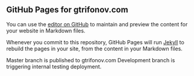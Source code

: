 ## GitHub Pages for gtrifonov.com

You can use the [editor on GitHub](https://github.com/gtrifonov/gtrifonov.com/edit/master/README.md) to maintain and preview the content for your website in Markdown files.

Whenever you commit to this repository, GitHub Pages will run [Jekyll](https://jekyllrb.com/) to rebuild the pages in your site, from the content in your Markdown files.

Master branch is published to gtrifonov.com
Development branch is triggering internal testing deployment.
